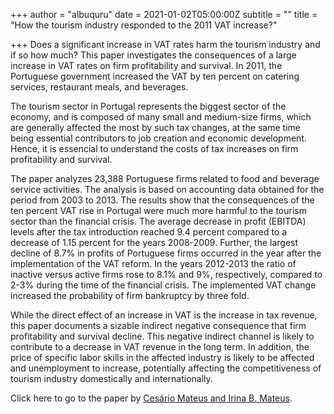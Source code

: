 +++
author = "albuquru"
date = 2021-01-02T05:00:00Z
subtitle = ""
title = "How the tourism industry responded to the 2011 VAT increase?"

+++
Does a significant increase in VAT rates harm the tourism industry and if so how much? This paper investigates the consequences of a large increase in VAT rates on firm profitability and survival. In 2011, the Portuguese government increased the VAT by ten percent on catering services, restaurant meals, and beverages.

The tourism sector in Portugal represents the biggest sector of the economy, and is composed of many small and medium-size firms, which are generally affected the most by such tax changes, at the same time being essential contributors to job creation and economic development. Hence, it is essencial to understand the costs of tax increases on firm profitability and survival.

The paper analyzes 23,388 Portuguese firms related to food and beverage service activities. The analysis is based on accounting data obtained for the period from 2003 to 2013. The results show that the consequences of the ten percent VAT rise in Portugal were much more harmful to the tourism sector than the financial crisis. The average decrease in profit (EBITDA) levels after the tax introduction reached 9.4 percent compared to a decrease of 1.15 percent for the years 2008-2009. Further, the largest decline of 8.7% in profits of Portuguese firms occurred in the year after the implementation of the VAT reform. In the years 2012-2013 the ratio of inactive versus active firms rose to 8.1% and 9%, respectively, compared to 2-3% during the time of the financial crisis. The implemented VAT change increased the probability of firm bankruptcy by three fold.

While the direct effect of an increase in VAT is the increase in tax revenue, this paper documents a sizable indirect negative consequence that firm profitability and survival decline. This negative indirect channel is likely to contribute to a decrease in VAT revenue in the long term. In addition, the price of specific labor skills in the affected industry is likely to be affected and unemployment to increase, potentially affecting the competitiveness of tourism industry domestically and internationally.

Click here to go to the paper by [Cesário Mateus and Irina B. Mateus](https://www.sciencedirect.com/science/article/abs/pii/S0261517720301606).